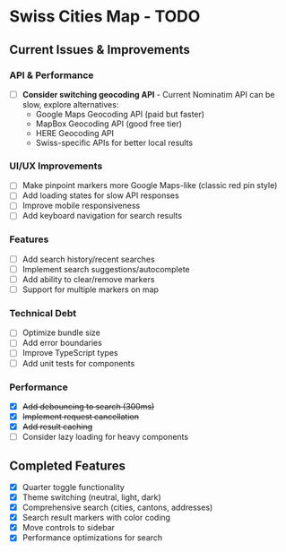 # Swiss Cities Map - TODO

## Current Issues & Improvements

### API & Performance
- [ ] **Consider switching geocoding API** - Current Nominatim API can be slow, explore alternatives:
  - Google Maps Geocoding API (paid but faster)
  - MapBox Geocoding API (good free tier)
  - HERE Geocoding API
  - Swiss-specific APIs for better local results

### UI/UX Improvements
- [ ] Make pinpoint markers more Google Maps-like (classic red pin style)
- [ ] Add loading states for slow API responses
- [ ] Improve mobile responsiveness
- [ ] Add keyboard navigation for search results

### Features
- [ ] Add search history/recent searches
- [ ] Implement search suggestions/autocomplete
- [ ] Add ability to clear/remove markers
- [ ] Support for multiple markers on map

### Technical Debt
- [ ] Optimize bundle size
- [ ] Add error boundaries
- [ ] Improve TypeScript types
- [ ] Add unit tests for components

### Performance
- [x] ~~Add debouncing to search (300ms)~~
- [x] ~~Implement request cancellation~~
- [x] ~~Add result caching~~
- [ ] Consider lazy loading for heavy components

## Completed Features
- [x] Quarter toggle functionality
- [x] Theme switching (neutral, light, dark)
- [x] Comprehensive search (cities, cantons, addresses)
- [x] Search result markers with color coding
- [x] Move controls to sidebar
- [x] Performance optimizations for search